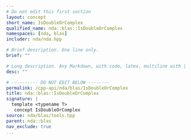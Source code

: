 ```yaml
---
# Do not edit this first section
layout: concept
short_name: IsDoubleOrComplex
qualified_name: nda::blas::IsDoubleOrComplex
namespaces: [nda, blas]
includer: nda/nda.hpp

# Brief description. One line only.
brief: ""

# Long description. Any Markdown, with code, latex, multiline with |
desc: ""

# ---------- DO NOT EDIT BELOW --------
permalink: /cpp-api/nda/blas/IsDoubleOrComplex
title: nda::blas::IsDoubleOrComplex
signature: |
  template <typename T>
   concept IsDoubleOrComplex
source: nda/blas/tools.hpp
parent: nda::blas
nav_exclude: true
...
```



